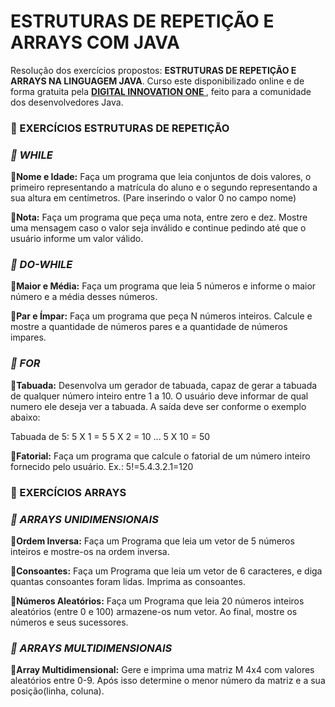 # ESTRUTURAS DE REPETIÇÃO E ARRAYS COM JAVA

Resolução dos exercícios propostos: **ESTRUTURAS DE REPETIÇÃO E ARRAYS NA LINGUAGEM JAVA**. Curso este disponibilizado online e de forma gratuita pela **[DIGITAL INNOVATION ONE ](https://web.digitalinnovation.one/home)**, feito para a comunidade dos desenvolvedores Java.



### 💭 EXERCÍCIOS ESTRUTURAS DE REPETIÇÃO

### *📝 WHILE*

**🔸Nome e Idade:** Faça um programa que leia conjuntos de dois valores, o primeiro representando a matrícula do aluno e o segundo representando a sua altura em centímetros. (Pare inserindo o valor 0 no campo nome)

**🔸Nota:** Faça um programa que peça uma nota, entre zero e dez. Mostre uma mensagem caso o valor seja inválido e continue pedindo até que o usuário informe um valor válido.

### *📝 DO-WHILE*

**🔸Maior e Média:** Faça um programa que leia 5 números e informe o maior número e a média desses números.

**🔸Par e Ímpar:** Faça um programa que peça N números inteiros. Calcule e mostre a quantidade de números pares e a quantidade de números impares.

### *📝 FOR*

**🔸Tabuada:** Desenvolva um gerador de tabuada, capaz de gerar a tabuada de qualquer número inteiro entre 1 a 10. O usuário deve informar de qual numero ele deseja ver a tabuada. A saída deve ser conforme o exemplo abaixo:

Tabuada de 5:
5 X 1 = 5
5 X 2 = 10
...
5 X 10 = 50

**🔸Fatorial:** Faça um programa que calcule o fatorial de um número inteiro fornecido pelo usuário.
Ex.: 5!=5.4.3.2.1=120



### 💭 EXERCÍCIOS ARRAYS

### *📝 ARRAYS UNIDIMENSIONAIS*

**🔹Ordem Inversa:** Faça um Programa que leia um vetor de 5 números inteiros e mostre-os na ordem inversa.

**🔹Consoantes:** Faça um Programa que leia um vetor de 6 caracteres, e diga quantas consoantes foram lidas. Imprima as consoantes.

**🔹Números Aleatórios:** Faça um Programa que leia 20 números inteiros aleatórios (entre 0 e 100) armazene-os num vetor. Ao final, mostre os números e seus sucessores.



### *📝 ARRAYS MULTIDIMENSIONAIS*

**🔹Array Multidimensional:** Gere e imprima uma matriz M 4x4 com valores aleatórios entre 0-9. Após isso determine o menor número da matriz e a sua posição(linha, coluna).


